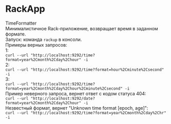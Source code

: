 # RackApp
TimeFormatter <br>
Минималистичное Rack-приложение, возвращает время в заданном формате.<br>
Запуск: команда `rackup` в консоли.<br>
Примеры верных запросов:<br>
1:<br>
`curl --url "http://localhost:9292/time?format=year%2Cmonth%2Cday%2Chour" -i`<br>
2:<br>
`curl --url "http://localhost:9292/time?format=hour%2Cminute%2Csecond" -i`<br>
3:<br>
`curl --url "http://localhost:9292/time?format=year%2Cmonth%2Cday%2Chour%2Cminute%2Csecond" -i`<br>
Пример неверного запроса, вернет ответ с кодом статуса 404:<br>
`curl --url "http://localhost:9292/date?format=year%2Cmonth%2Cday%2Chour" -i`<br>
Незвестный формат, вернет "Unknown time format [epoch, age]":<br>
`curl --url "http://localhost:9292/time?format=year%2Cmonth%2Cday%2Chr" -i`<br>

